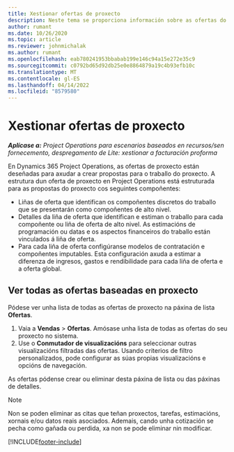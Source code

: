 ```yaml
---
title: Xestionar ofertas de proxecto
description: Neste tema se proporciona información sobre as ofertas do proxecto.
author: rumant
ms.date: 10/26/2020
ms.topic: article
ms.reviewer: johnmichalak
ms.author: rumant
ms.openlocfilehash: eab780241953bbabab199e146c94a15e272e35c9
ms.sourcegitcommit: c0792bd65d92db25e0e8864879a19c4b93efb10c
ms.translationtype: MT
ms.contentlocale: gl-ES
ms.lasthandoff: 04/14/2022
ms.locfileid: "8579580"
---
```

# <a name="manage-project-quotes"></a>Xestionar ofertas de proxecto

_**Aplícase a:** Project Operations para escenarios baseados en recursos/sen fornecemento, despregamento de Lite: xestionar a facturación proforma_

En Dynamics 365 Project Operations, as ofertas de proxecto están deseñadas para axudar a crear propostas para o traballo do proxecto. A estrutura dun oferta de proxecto en Project Operations está estruturada para as propostas do proxecto cos seguintes compoñentes:

  - Liñas de oferta que identifican os compoñentes discretos do traballo que se presentarán como compoñentes de alto nivel.
  - Detalles da liña de oferta que identifican e estiman o traballo para cada compoñente ou liña de oferta de alto nivel. As estimacións de programación ou datas e os aspectos financeiros do traballo están vinculados á liña de oferta.
  - Para cada liña de oferta configúranse modelos de contratación e compoñentes imputables. Esta configuración axuda a estimar a diferenza de ingresos, gastos e rendibilidade para cada liña de oferta e a oferta global.

## <a name="view-all-project-based-quotes"></a>Ver todas as ofertas baseadas en proxecto

Pódese ver unha lista de todas as ofertas de proxecto na páxina de lista **Ofertas**. 

1. Vaia a **Vendas** > **Ofertas**. Amósase unha lista de todas as ofertas do seu proxecto no sistema. 
2. Use o **Conmutador de visualizacións** para seleccionar outras visualizacións filtradas das ofertas. Usando criterios de filtro personalizados, pode configurar as súas propias visualizacións e opcións de navegación.

As ofertas pódense crear ou eliminar desta páxina de lista ou das páxinas de detalles.

 > [!NOTE]
 > Non se poden eliminar as citas que teñan proxectos, tarefas, estimacións, xornais e/ou datos reais asociados. Ademais, cando unha cotización se pecha como gañada ou perdida, xa non se pode eliminar nin modificar. 


[!INCLUDE[footer-include](../../includes/footer-banner.md)]
